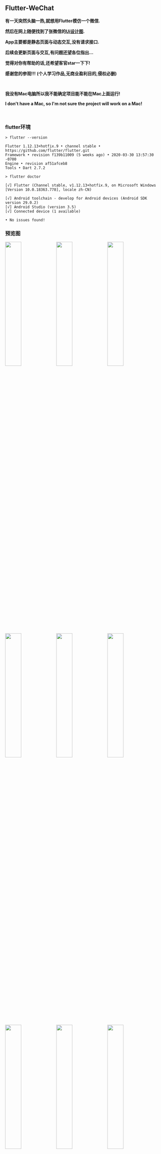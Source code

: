 ## Flutter-WeChat

**有一天突然头脑一热,就想用Flutter模仿一个微信.** 

**然后在网上随便找到了张微信的[Ui设计图](https://www.zcool.com.cn/work/ZMTIxMzk3Mjg=.html).** 

**App主要都是静态页面与动态交互,没有请求接口.**

**后续会更新页面与交互,有问题还望各位指出...**

**觉得对你有帮助的话,还希望客官star一下下!**

**感谢您的参观!!!** **(个人学习作品,无商业盈利目的,侵权必删)**

<br/>

**我没有Mac电脑所以我不能确定项目能不能在Mac上面运行!**

**I don't have a Mac, so I'm not sure the project will work on a Mac!**

<br/>

### flutter环境

```
> flutter --version 

Flutter 1.12.13+hotfix.9 • channel stable • https://github.com/flutter/flutter.git
Framework • revision f139b11009 (5 weeks ago) • 2020-03-30 13:57:30 -0700
Engine • revision af51afceb8
Tools • Dart 2.7.2

```

```
> flutter doctor 

[√] Flutter (Channel stable, v1.12.13+hotfix.9, on Microsoft Windows [Version 10.0.18363.778], locale zh-CN)     

[√] Android toolchain - develop for Android devices (Android SDK version 29.0.2)
[√] Android Studio (version 3.5)
[√] Connected device (1 available)

• No issues found!

```

### 预览图

<p>
<img src="https://github.com/kuaifengle/Flutter-WeChat/blob/master/appGif/app1.gif?raw=true" width="32%"/>
<img src="https://github.com/kuaifengle/Flutter-WeChat/blob/master/appGif/app2.gif?raw=true" width="32%"/>
<img src="https://github.com/kuaifengle/Flutter-WeChat/blob/master/appGif/app3.gif?raw=true" width="32%"/>
</p >
<p>
<img src="https://github.com/kuaifengle/Flutter-WeChat/blob/master/appGif/app4.gif?raw=true" width="32%"/>
<img src="https://github.com/kuaifengle/Flutter-WeChat/blob/master/appGif/app5.gif?raw=true" width="32%"/>
<img src="https://github.com/kuaifengle/Flutter-WeChat/blob/master/appGif/app6.gif?raw=true" width="32%"/>
</p >
<p>
<img src="https://github.com/kuaifengle/Flutter-WeChat/blob/master/appGif/1.png?raw=true" width="32%"/>
<img src="https://github.com/kuaifengle/Flutter-WeChat/blob/master/appGif/4.png?raw=true" width="32%"/>
<img src="https://github.com/kuaifengle/Flutter-WeChat/blob/master/appGif/6.png?raw=true" width="32%"/>
</p >
<p>
<img src="https://github.com/kuaifengle/Flutter-WeChat/blob/master/appGif/2.png?raw=true" width="32%"/>
<img src="https://github.com/kuaifengle/Flutter-WeChat/blob/master/appGif/9.png?raw=true" width="32%"/>
<img src="https://github.com/kuaifengle/Flutter-WeChat/blob/master/appGif/12.png?raw=true" width="32%"/>
</p>
